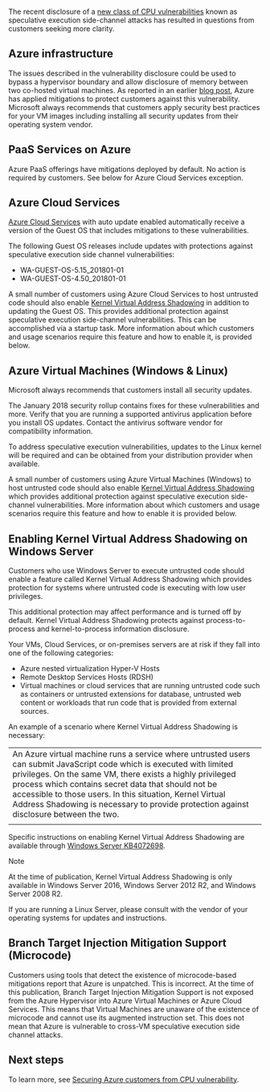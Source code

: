 
 
The recent disclosure of a [new class of CPU vulnerabilities](https://portal.msrc.microsoft.com/en-US/security-guidance/advisory/ADV180002) known as speculative execution side-channel attacks has resulted in questions from customers seeking more clarity. 

 
## Azure infrastructure

The issues described in the vulnerability disclosure could be used to bypass a hypervisor boundary and allow disclosure of memory between two co-hosted virtual machines. As reported in an earlier [blog post](https://azure.microsoft.com/blog/securing-azure-customers-from-cpu-vulnerability/), Azure has applied mitigations to protect customers against this vulnerability.  Microsoft always recommends that customers apply security best practices for your VM images including installing all security updates from their operating system vendor.

## PaaS Services on Azure
Azure PaaS offerings have mitigations deployed by default. No action is required by customers. See below for Azure Cloud Services exception.  


## Azure Cloud Services

[Azure Cloud Services](https://azure.microsoft.com/services/cloud-services/) with auto update enabled automatically receive a version of the Guest OS that includes mitigations to these vulnerabilities. 

The following Guest OS releases include updates with protections against speculative execution side channel vulnerabilities:

* WA-GUEST-OS-5.15_201801-01
* WA-GUEST-OS-4.50_201801-01


A small number of customers using Azure Cloud Services to host untrusted code should also enable [Kernel Virtual Address Shadowing](#enabling-kernel-virtual-address-shadowing-on-windows-server) in addition to updating the Guest OS. This provides additional protection against speculative execution side-channel vulnerabilities. This can be accomplished via a startup task. More information about which customers and usage scenarios require this feature and how to enable it, is provided below.


## Azure Virtual Machines (Windows & Linux)

Microsoft always recommends that customers install all security updates. 

The January 2018 security rollup contains fixes for these vulnerabilities and more. Verify that you are running a supported antivirus application before you install OS updates. Contact the antivirus software vendor for compatibility information. 

To address speculative execution vulnerabilities, updates to the Linux kernel will be required and can be obtained from your distribution provider when available. 

A small number of customers using Azure Virtual Machines (Windows) to host untrusted code should also enable [Kernel Virtual Address Shadowing](#enabling-kernel-virtual-address-shadowing-on-windows-server) which provides additional protection against speculative execution side-channel vulnerabilities.  More information about which customers and usage scenarios require this feature and how to enable it is provided below.


## Enabling Kernel Virtual Address Shadowing on Windows Server

Customers who use Windows Server to execute untrusted code should enable a feature called Kernel Virtual Address Shadowing which provides protection for systems where untrusted code is executing with low user privileges.

This additional protection may affect performance and is turned off by default. Kernel Virtual Address Shadowing protects against process-to-process and kernel-to-process information disclosure.

Your VMs, Cloud Services, or on-premises servers are at risk if they fall into one of the following categories:

* Azure nested virtualization Hyper-V Hosts
* Remote Desktop Services Hosts (RDSH)
* Virtual machines or cloud services that are running untrusted code such as containers or untrusted extensions for database, untrusted web content or workloads that run code that is provided from external sources.

An example of a scenario where Kernel Virtual Address Shadowing is necessary: 

|     |
|-----|
|An Azure virtual machine runs a service where untrusted users can submit JavaScript code which is executed with limited privileges. On the same VM, there exists a highly privileged process which contains secret data that should not be accessible to those users. In this situation, Kernel Virtual Address Shadowing is necessary to provide protection against disclosure between the two.|
|     | 

Specific instructions on enabling Kernel Virtual Address Shadowing are available through [Windows Server KB4072698](https://support.microsoft.com/help/4072698/windows-server-guidance-to-protect-against-the-speculative-execution).


> [!NOTE]
> At the time of publication, Kernel Virtual Address Shadowing is only available in Windows Server 2016, Windows Server 2012 R2, and Windows Server 2008 R2.  
>
>

If you are running a Linux Server, please consult with the vendor of your operating systems for updates and instructions.

## Branch Target Injection Mitigation Support (Microcode)

Customers using tools that detect the existence of microcode-based mitigations report that Azure is unpatched. This is incorrect. At the time of this publication, Branch Target Injection Mitigation Support is not exposed from the Azure Hypervisor into Azure Virtual Machines or Azure Cloud Services. This means that Virtual Machines are unaware of the existence of microcode and cannot use its augmented instruction set. This does not mean that Azure is vulnerable to cross-VM speculative execution side channel attacks.
 
## Next steps

To learn more, see [Securing Azure customers from CPU vulnerability](https://azure.microsoft.com/blog/securing-azure-customers-from-cpu-vulnerability/).